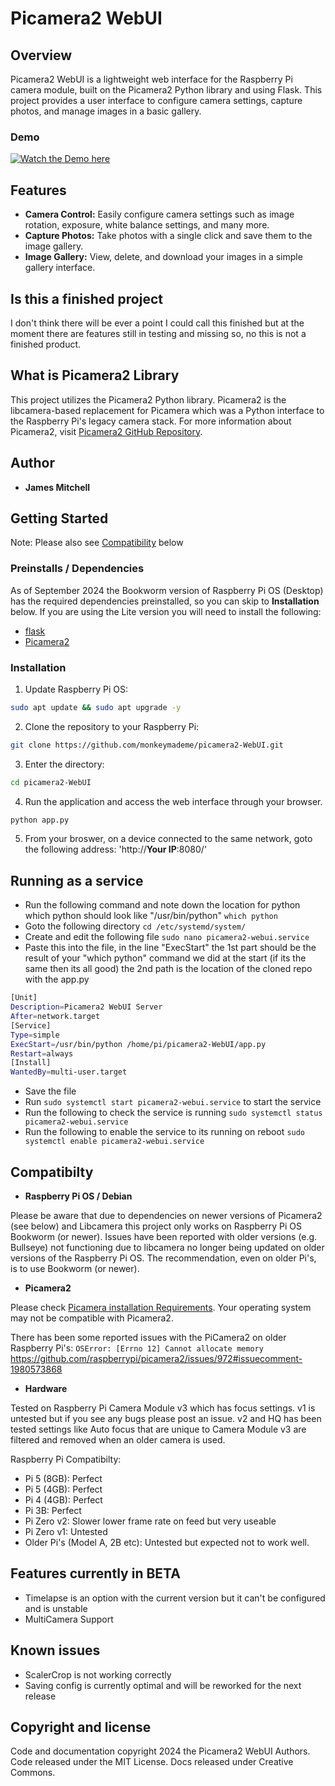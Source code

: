 # Picamera2 WebUI

## Overview

Picamera2 WebUI is a lightweight web interface for the Raspberry Pi camera module, built on the Picamera2 Python library and using Flask. This project provides a user interface to configure camera settings, capture photos, and manage images in a basic gallery.

### Demo

[![Watch the Demo here](https://img.youtube.com/vi/K_pSdu5fv1M/0.jpg)](https://www.youtube.com/watch?v=K_pSdu5fv1M)

## Features

- **Camera Control:** Easily configure camera settings such as image rotation, exposure, white balance settings, and many more.
- **Capture Photos:** Take photos with a single click and save them to the image gallery.
- **Image Gallery:** View, delete, and download your images in a simple gallery interface.

## Is this a finished project

I don't think there will be ever a point I could call this finished but at the moment there are features still in testing and missing so, no this is not a finished product.

## What is Picamera2 Library

This project utilizes the Picamera2 Python library. Picamera2 is the libcamera-based replacement for Picamera which was a Python interface to the Raspberry Pi's legacy camera stack. 
For more information about Picamera2, visit [Picamera2 GitHub Repository](https://github.com/raspberrypi/picamera2).

## Author

- **James Mitchell**

## Getting Started

Note: Please also see [Compatibility](#compatibilty) below

### Preinstalls / Dependencies

As of September 2024 the Bookworm version of Raspberry Pi OS (Desktop) has the required dependencies preinstalled, so you can skip to **Installation** below. If you are using the Lite version you will need to install the following:
- [flask](https://flask.palletsprojects.com/en/3.0.x/installation/#install-flask)
- [Picamera2](https://github.com/raspberrypi/picamera2)

### Installation

1. Update Raspberry Pi OS: 
```bash
sudo apt update && sudo apt upgrade -y
```
2. Clone the repository to your Raspberry Pi:
```bash
git clone https://github.com/monkeymademe/picamera2-WebUI.git
```
3. Enter the directory: 
```bash
cd picamera2-WebUI
```
4. Run the application and access the web interface through your browser.
```bash
python app.py
```
5. From your broswer, on a device connected to the same network, goto the following address: 'http://**Your IP**:8080/'

## Running as a service 

- Run the following command and note down the location for python which python should look like "/usr/bin/python" `which python`
- Goto the following directory `cd /etc/systemd/system/`
- Create and edit the following file `sudo nano picamera2-webui.service`
- Paste this into the file, in the line "ExecStart" the 1st part should be the result of your "which python" command we did at the start (if its the same then its all good) the 2nd path is the location of the cloned repo with the app.py
  
```bash
[Unit]
Description=Picamera2 WebUI Server
After=network.target
[Service]
Type=simple
ExecStart=/usr/bin/python /home/pi/picamera2-WebUI/app.py
Restart=always
[Install]
WantedBy=multi-user.target
```
- Save the file
- Run `sudo systemctl start picamera2-webui.service` to start the service 
- Run the following to check the service is running `sudo systemctl status picamera2-webui.service`
- Run the following to enable the service to its running on reboot `sudo systemctl enable picamera2-webui.service`
  
## Compatibilty

- **Raspberry Pi OS / Debian**

Please be aware that due to dependencies on newer versions of Picamera2 (see below) and Libcamera this project only works on Raspberry Pi OS Bookworm (or newer). Issues have been reported with older versions (e.g. Bullseye) not functioning due to libcamera no longer being updated on older versions of the Raspberry Pi OS. The recommendation, even on older Pi's, is to use Bookworm (or newer).

- **Picamera2**

Please check [Picamera installation Requirements](https://github.com/raspberrypi/picamera2?tab=readme-ov-file#installation). Your operating system may not be compatible with Picamera2.

There has been some reported issues with the PiCamera2 on older Raspberry Pi's: ```OSError: [Errno 12] Cannot allocate memory``` https://github.com/raspberrypi/picamera2/issues/972#issuecomment-1980573868

- **Hardware**

Tested on Raspberry Pi Camera Module v3 which has focus settings. v1 is untested but if you see any bugs please post an issue. v2 and HQ has been tested settings like Auto focus that are unique to Camera Module v3 are filtered and removed when an older camera is used.

Raspberry Pi Compatibilty: 

- Pi 5 (8GB): Perfect
- Pi 5 (4GB): Perfect
- Pi 4 (4GB): Perfect
- Pi 3B: Perfect
- Pi Zero v2: Slower lower frame rate on feed but very useable
- Pi Zero v1: Untested
- Older Pi's (Model A, 2B etc): Untested but expected not to work well.

## Features currently in BETA

- Timelapse is an option with the current version but it can't be configured and is unstable
- MultiCamera Support

## Known issues 

- ScalerCrop is not working correctly
- Saving config is currently optimal and will be reworked for the next release
  
## Copyright and license

Code and documentation copyright 2024 the Picamera2 WebUI Authors. Code released under the MIT License. Docs released under Creative Commons.
